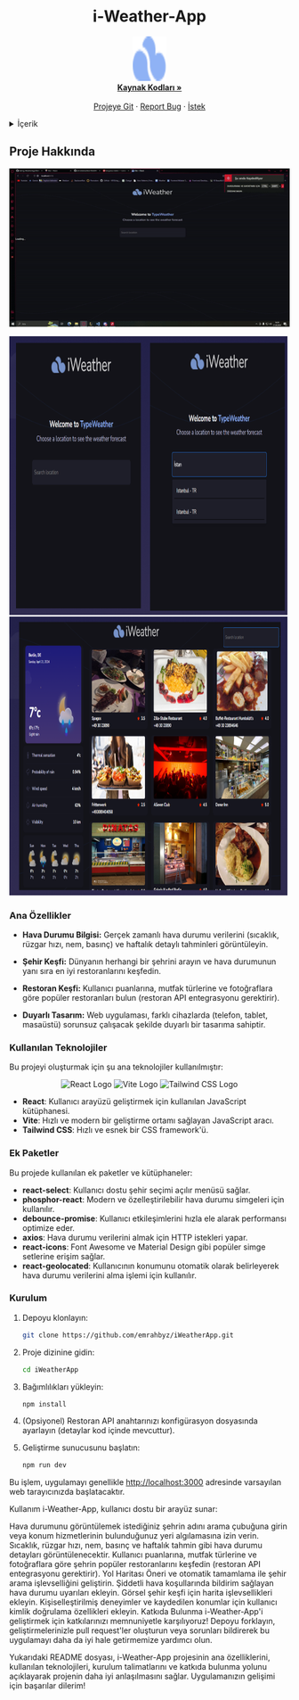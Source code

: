 <h1 align="center">i-Weather-App</h1>
  <p align="center">
 <img src="public/images/icons/Vector.png" alt="Logo" width="60" height="80">
  </a>
    <br />
   <a href="https://github.com/emrahbyz/iWeatherApp"><strong>Kaynak Kodları »</strong></a>
    <br />
    <br />
    <a href="https://i-weather-app-wine.vercel.app">Projeye Git</a>
    ·
    <a href="https://github.com/emrahbyz/iWeatherApp/issues/new?labels=bug&template=bug-report---.md">Report Bug</a>
    ·
    <a href="https://github.com/emrahbyz/iWeatherApp/issues/new?labels=enhancement&template=feature-request---.md">İstek</a>
  </p>
</div>

<details>
  <summary>İçerik</summary>
  <ol>
    <li>
      <a href="#about-the-project">Proje Hakkında</a>
      <ul>
        <li><a href="#built-with">Built</a></li>
      </ul>
    </li>
    <li>
      <a href="#getting-started">Başlarken</a>
      <ul>
        <li><a href="#prerequisites">ÖnKoşullar</a></li>
        <li><a href="#installation">Kurulum</a></li>
      </ul>
    </li>
    <li><a href="#usage">Kullanım</a></li>
    <li><a href="#roadmap">Roadmap</a></li>
    <li><a href="#contact">İletişim</a></li>
    <li><a href="#acknowledgments">Teşekkür</a></li>
  </ol>
</details>

## Proje Hakkında


<p align="center">
  <img src="src/screenshots/gif.gif" width="600" alt="GIF">
</p>

 <p>
  <img src="src/screenshots/13.png" width="500" height="500" alt="Logo">
  <img src="src/screenshots/12.png" width="500" height="500" alt="Logo">
 
</p>




### Ana Özellikler

- **Hava Durumu Bilgisi:** Gerçek zamanlı hava durumu verilerini (sıcaklık, rüzgar hızı, nem, basınç) ve haftalık detaylı tahminleri görüntüleyin.

- **Şehir Keşfi:** Dünyanın herhangi bir şehrini arayın ve hava durumunun yanı sıra en iyi restoranlarını keşfedin.

- **Restoran Keşfi:** Kullanıcı puanlarına, mutfak türlerine ve fotoğraflara göre popüler restoranları bulun (restoran API entegrasyonu gerektirir).

- **Duyarlı Tasarım:** Web uygulaması, farklı cihazlarda (telefon, tablet, masaüstü) sorunsuz çalışacak şekilde duyarlı bir tasarıma sahiptir.

### Kullanılan Teknolojiler

Bu projeyi oluşturmak için şu ana teknolojiler kullanılmıştır:

<p align="center">
  <img src="https://upload.wikimedia.org/wikipedia/commons/a/a7/React-icon.svg" width="60" height="60" alt="React Logo">
  <img src="https://upload.wikimedia.org/wikipedia/commons/thumb/f/f1/Vitejs-logo.svg/1200px-Vitejs-logo.svg.png" width="60" height="60" alt="Vite Logo">
  <img src="https://upload.wikimedia.org/wikipedia/commons/d/d5/Tailwind_CSS_Logo.svg" width="60" height="60" alt="Tailwind CSS Logo">
</p>

- **React**: Kullanıcı arayüzü geliştirmek için kullanılan JavaScript kütüphanesi.
- **Vite**: Hızlı ve modern bir geliştirme ortamı sağlayan JavaScript aracı.
- **Tailwind CSS**: Hızlı ve esnek bir CSS framework'ü.

### Ek Paketler

Bu projede kullanılan ek paketler ve kütüphaneler:

- **react-select**: Kullanıcı dostu şehir seçimi açılır menüsü sağlar.
- **phosphor-react**: Modern ve özelleştirilebilir hava durumu simgeleri için kullanılır.
- **debounce-promise**: Kullanıcı etkileşimlerini hızla ele alarak performansı optimize eder.
- **axios**: Hava durumu verilerini almak için HTTP istekleri yapar.
- **react-icons**: Font Awesome ve Material Design gibi popüler simge setlerine erişim sağlar.
- **react-geolocated**: Kullanıcının konumunu otomatik olarak belirleyerek hava durumu verilerini alma işlemi için kullanılır.

### Kurulum

1. Depoyu klonlayın:

    ```bash
    git clone https://github.com/emrahbyz/iWeatherApp.git
    ```

2. Proje dizinine gidin:

    ```bash
    cd iWeatherApp
    ```

3. Bağımlılıkları yükleyin:

    ```bash
    npm install
    ```

4. (Opsiyonel) Restoran API anahtarınızı konfigürasyon dosyasında ayarlayın (detaylar kod içinde mevcuttur).

5. Geliştirme sunucusunu başlatın:

    ```bash
    npm run dev
    ```

Bu işlem, uygulamayı genellikle [http://localhost:3000](http://localhost:3000) adresinde varsayılan web tarayıcınızda başlatacaktır.


Kullanım
i-Weather-App, kullanıcı dostu bir arayüz sunar:

Hava durumunu görüntülemek istediğiniz şehrin adını arama çubuğuna girin veya konum hizmetlerinin bulunduğunuz yeri algılamasına izin verin.
Sıcaklık, rüzgar hızı, nem, basınç ve haftalık tahmin gibi hava durumu detayları görüntülenecektir.
Kullanıcı puanlarına, mutfak türlerine ve fotoğraflara göre şehrin popüler restoranlarını keşfedin (restoran API entegrasyonu gerektirir).
Yol Haritası
Öneri ve otomatik tamamlama ile şehir arama işlevselliğini geliştirin.
Şiddetli hava koşullarında bildirim sağlayan hava durumu uyarıları ekleyin.
Görsel şehir keşfi için harita işlevsellikleri ekleyin.
Kişiselleştirilmiş deneyimler ve kaydedilen konumlar için kullanıcı kimlik doğrulama özellikleri ekleyin.
Katkıda Bulunma
i-Weather-App'i geliştirmek için katkılarınızı memnuniyetle karşılıyoruz! Depoyu forklayın, geliştirmelerinizle pull request'ler oluşturun veya sorunları bildirerek bu uygulamayı daha da iyi hale getirmemize yardımcı olun.

Yukarıdaki README dosyası, i-Weather-App projesinin ana özelliklerini, kullanılan teknolojileri, kurulum talimatlarını ve katkıda bulunma yolunu açıklayarak projenin daha iyi anlaşılmasını sağlar. Uygulamanızın gelişimi için başarılar dilerim!
